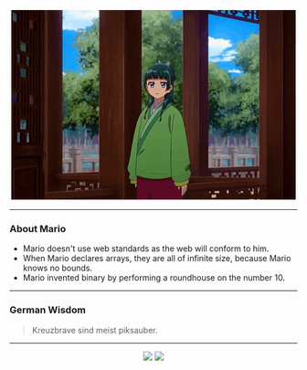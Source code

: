 <p align="center">
  <img src="assets/maomao.gif" />
</p>

---

### About Mario
- Mario doesn't use web standards as the web will conform to him.
- When Mario declares arrays, they are all of infinite size, because Mario knows no bounds.
- Mario invented binary by performing a roundhouse on the number 10.

---

### German Wisdom
> Kreuzbrave sind meist piksauber.

---

<p align="center">
  <a>
    <img height="180em" src="https://github-readme-stats-eight-theta.vercel.app/api?username=Torfkopp&show_icons=true&theme=dark&include_all_commits=true&count_private=true"/>
  </a>
  <a href="https://github.com/Torfkopp?tab=repositories">
    <img height="180em" src="https://github-readme-stats-eight-theta.vercel.app/api/top-langs/?username=torfkopp&layout=compact&theme=dark&langs_count=8&hide=java"/>
  </a>
</p>
